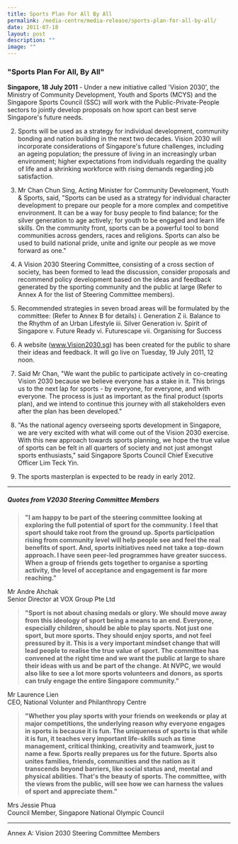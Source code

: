 ```yaml
---
title: Sports Plan For All By All
permalink: /media-centre/media-release/sports-plan-for-all-by-all/
date: 2011-07-18
layout: post
description: ""
image: ""
---
```

### **"Sports Plan For All, By All"**

**Singapore, 18 July 2011** - Under a new initiative called 'Vision 2030', the Ministry of Community Development, Youth and Sports (MCYS) and the Singapore Sports Council (SSC) will work with the Public-Private-People sectors to jointly develop proposals on how sport can best serve Singapore's future needs.

2. Sports will be used as a strategy for individual development, community bonding and nation building in the next two decades. Vision 2030 will incorporate considerations of Singapore's future challenges, including an ageing population; the pressure of living in an increasingly urban environment; higher expectations from individuals regarding the quality of life and a shrinking workforce with rising demands regarding job satisfaction.

3. Mr Chan Chun Sing, Acting Minister for Community Development, Youth & Sports, said, "Sports can be used as a strategy for individual character development to prepare our people for a more complex and competitive environment. It can be a way for busy people to find balance; for the silver generation to age actively; for youth to be engaged and learn life skills. On the community front, sports can be a powerful tool to bond communities across genders, races and religions. Sports can also be used to build national pride, unite and ignite our people as we move forward as one."

4. A Vision 2030 Steering Committee, consisting of a cross section of society, has been formed to lead the discussion, consider proposals and recommend policy development based on the ideas and feedback generated by the sporting community and the public at large (Refer to Annex A for the list of Steering Committee members).

5. Recommended strategies in seven broad areas will be formulated by the committee: (Refer to Annex B for details)
i. Generation Z
ii. Balance to the Rhythm of an Urban Lifestyle
iii. Silver Generation
iv. Spirit of Singapore
v. Future Ready
vi. Futurescape
vii. Organising for Success

6. A website (www.Vision2030.sg) has been created for the public to share their ideas and feedback. It will go live on Tuesday, 19 July 2011, 12 noon.

7. Said Mr Chan, "We want the public to participate actively in co-creating Vision 2030 because we believe everyone has a stake in it. This brings us to the next lap for sports - by everyone, for everyone, and with everyone. The process is just as important as the final product (sports plan), and we intend to continue this journey with all stakeholders even after the plan has been developed."

8. "As the national agency overseeing sports development in Singapore, we are very excited with what will come out of the Vision 2030 exercise. With this new approach towards sports planning, we hope the true value of sports can be felt in all quarters of society and not just amongst sports enthusiasts," said Singapore Sports Council Chief Executive Officer Lim Teck Yin.

9. The sports masterplan is expected to be ready in early 2012.

---

##### **Quotes from V2030 Steering Committee Members**
 
> **"I am happy to be part of the steering committee looking at exploring the full potential of sport for the community. I feel that sport should take root from the ground up. Sports participation rising from community level will help people see and feel the real benefits of sport. And, sports initiatives need not take a top-down approach. I have seen peer-led programmes have greater success. When a group of friends gets together to organise a sporting activity, the level of acceptance and engagement is far more reaching."**

Mr Andre Ahchak<br>
Senior Director at VOX Group Pte Ltd

> **"Sport is not about chasing medals or glory. We should move away from this ideology of sport being a means to an end. Everyone, especially children, should be able to play sports. Not just one sport, but more sports. They should enjoy sports, and not feel pressured by it. This is a very important mindset change that will lead people to realise the true value of sport. The committee has convened at the right time and we want the public at large to share their ideas with us and be part of the change. At NVPC, we would also like to see a lot more sports volunteers and donors, as sports can truly engage the entire Singapore community."**

Mr Laurence Lien<br>
CEO, National Volunter and Philanthropy Centre

> **"Whether you play sports with your friends on weekends or play at major competitions, the underlying reason why everyone engages in sports is because it is fun. The uniqueness of sports is that while it is fun, it teaches very important life-skills such as time management, critical thinking, creativity and teamwork, just to name a few. Sports really prepares us for the future. Sports also unites families, friends, communities and the nation as it transcends beyond barriers, like social status and, mental and physical abilities. That's the beauty of sports. The committee, with the views from the public, will see how we can harness the values of sport and appreciate them."**

Mrs Jessie Phua<br>
Council Member, Singapore National Olympic Council

---

Annex A: Vision 2030 Steering Committee Members